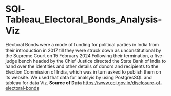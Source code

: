# SQl-Tableau_Electoral_Bonds_Analysis-Viz
Electoral Bonds were a mode of funding for political parties in India from their introduction in 2017 till they were struck down as unconstitutional by the Supreme Court on 15 February 2024.Following their termination, a five-judge bench headed by the Chief Justice directed the State Bank of India to hand over the identities and other details of donors and recipients to the Election Commission of India, which was in turn asked to publish them on its website. We used that data for analsyis by using PostgresSQL and tableau for data Viz.
**Source of Data**
https://www.eci.gov.in/disclosure-of-electoral-bonds
